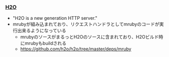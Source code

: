 ### [H2O](https://github.com/h2o/h2o)

* "H2O is a new generation HTTP server."
* mrubyが組み込まれており、リクエストハンドラとしてmrubyのコードが実行出来るようになっている
  * mrubyのソースがまるっとH2Oのソースに含まれており、H2Oビルド時にmrubyもbuildされる
  * https://github.com/h2o/h2o/tree/master/deps/mruby
